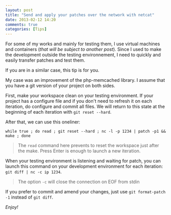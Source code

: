 ```yaml
---
layout: post
title: "Send and apply your patches over the network with netcat"
date: 2013-02-12 14:20
comments: true
categories: [Tips] 
---
```


For some of my works and mainly for testing them, I use virtual machines and containers (_that will be subject to another post_). 
Since I used to make the development outside the testing environnement, I need to quickly and easily transfer patches and test them.

If you are in a similar case, this tip is for you.

<!-- more -->

My case was an improvement of the php-memcached library. I assume that you have a git version of your project on both sides.

First, make your workspace clean on your testing environment. If your project has a configure file and if you don't need to refresh it on each iteration, do configure and commit all files.
We will return to this state at the beginning of each iteration with `git reset --hard`.

After that, we can use this oneliner:

```
while true ; do read ; git reset --hard ; nc -l -p 1234 | patch -p1 && make ; done
```
> The `read` command here prevents to reset the workspace just after the make. Press Enter is enough to launch a new iteration.

When your testing environment is listening and waiting for patch, you can launch this command on your development environment for each iteration: `git diff | nc -c ip 1234`.

> The option `-c` will close the connection on EOF from stdin

If you prefer to commit and amend your changes, just use `git format-patch -1` instead of `git diff`.

_Enjoy!_
